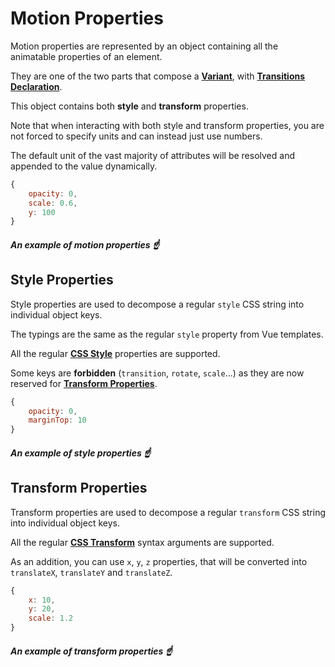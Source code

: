 # Motion Properties

Motion properties are represented by an object containing all the animatable properties of an element.

They are one of the two parts that compose a [**Variant**](/variants), with [**Transitions Declaration**](/transition-properties).

This object contains both **style** and **transform** properties.

Note that when interacting with both style and transform properties, you are not forced to specify units and can instead just use numbers.

The default unit of the vast majority of attributes will be resolved and appended to the value dynamically.

```javascript
{
    opacity: 0,
    scale: 0.6,
    y: 100
}
```

##### _An example of motion properties_ ☝️

## Style Properties

Style properties are used to decompose a regular `style` CSS string into individual object keys.

The typings are the same as the regular `style` property from Vue templates.

All the regular [**CSS Style**](https://developer.mozilla.org/en-US/docs/Web/CSS/Reference) properties are supported.

Some keys are **forbidden** (`transition`, `rotate`, `scale`...) as they are now reserved for [**Transform Properties**](#transform-properties).

```javascript
{
    opacity: 0,
    marginTop: 10
}
```

##### _An example of style properties_ ☝️

## Transform Properties

Transform properties are used to decompose a regular `transform` CSS string into individual object keys.

All the regular [**CSS Transform**](https://developer.mozilla.org/en-US/docs/Web/CSS/transform#syntax) syntax arguments are supported.

As an addition, you can use `x`, `y`, `z` properties, that will be converted into `translateX`, `translateY` and `translateZ`.

```javascript
{
    x: 10,
    y: 20,
    scale: 1.2
}
```

##### _An example of transform properties_ ☝️
